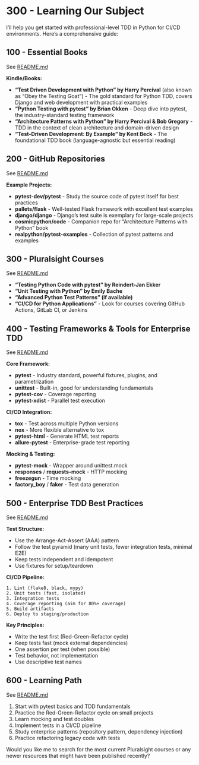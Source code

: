 # 300 - Learning Our Subject

I’ll help you get started with professional-level TDD in Python for CI/CD environments. Here’s a comprehensive guide:

## 100 - Essential Books

See [README.md](./100/README.md)

**Kindle/Books:**

- **“Test Driven Development with Python” by Harry Percival** (also known as “Obey the Testing Goat”) - The gold standard for Python TDD, covers Django and web development with practical examples
- **“Python Testing with pytest” by Brian Okken** - Deep dive into pytest, the industry-standard testing framework
- **“Architecture Patterns with Python” by Harry Percival & Bob Gregory** - TDD in the context of clean architecture and domain-driven design
- **“Test-Driven Development: By Example” by Kent Beck** - The foundational TDD book (language-agnostic but essential reading)

## 200 - GitHub Repositories

See [README.md](./200/README.md)

**Example Projects:**

- **pytest-dev/pytest** - Study the source code of pytest itself for best practices
- **pallets/flask** - Well-tested Flask framework with excellent test examples
- **django/django** - Django’s test suite is exemplary for large-scale projects
- **cosmicpython/code** - Companion repo for “Architecture Patterns with Python” book
- **realpython/pytest-examples** - Collection of pytest patterns and examples

## 300 - Pluralsight Courses

See [README.md](./300/README.md)

- **“Testing Python Code with pytest” by Reindert-Jan Ekker**
- **“Unit Testing with Python” by Emily Bache**
- **“Advanced Python Test Patterns” (if available)**
- **“CI/CD for Python Applications”** - Look for courses covering GitHub Actions, GitLab CI, or Jenkins

## 400 - Testing Frameworks & Tools for Enterprise TDD

See [README.md](./400/README.md)

**Core Framework:**

- **pytest** - Industry standard, powerful fixtures, plugins, and parametrization
- **unittest** - Built-in, good for understanding fundamentals
- **pytest-cov** - Coverage reporting
- **pytest-xdist** - Parallel test execution

**CI/CD Integration:**

- **tox** - Test across multiple Python versions
- **nox** - More flexible alternative to tox
- **pytest-html** - Generate HTML test reports
- **allure-pytest** - Enterprise-grade test reporting

**Mocking & Testing:**

- **pytest-mock** - Wrapper around unittest.mock
- **responses** / **requests-mock** - HTTP mocking
- **freezegun** - Time mocking
- **factory_boy** / **faker** - Test data generation

## 500 - Enterprise TDD Best Practices

See [README.md](./500/README.md)

**Test Structure:**

- Use the Arrange-Act-Assert (AAA) pattern
- Follow the test pyramid (many unit tests, fewer integration tests, minimal E2E)
- Keep tests independent and idempotent
- Use fixtures for setup/teardown

**CI/CD Pipeline:**

```
1. Lint (flake8, black, mypy)
2. Unit tests (fast, isolated)
3. Integration tests
4. Coverage reporting (aim for 80%+ coverage)
5. Build artifacts
6. Deploy to staging/production
```

**Key Principles:**

- Write the test first (Red-Green-Refactor cycle)
- Keep tests fast (mock external dependencies)
- One assertion per test (when possible)
- Test behavior, not implementation
- Use descriptive test names

## 600 - Learning Path

See [README.md](./600/README.md)

1. Start with pytest basics and TDD fundamentals
1. Practice the Red-Green-Refactor cycle on small projects
1. Learn mocking and test doubles
1. Implement tests in a CI/CD pipeline
1. Study enterprise patterns (repository pattern, dependency injection)
1. Practice refactoring legacy code with tests

Would you like me to search for the most current Pluralsight courses or any newer resources that might have been published recently?​​​​​​​​​​​​​​​​
